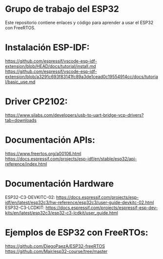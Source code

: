 # Grupo de trabajo del ESP32
Este repositorio contiene enlaces y código para aprender a usar el ESP32 con FreeRTOS.

# Instalación ESP-IDF:
https://github.com/espressif/vscode-esp-idf-extension/blob/HEAD/docs/tutorial/install.md
https://github.com/espressif/vscode-esp-idf-extension/blob/a3291c693f83141fc89a3de1cead0c19554914cc/docs/tutorial/basic_use.md

# Driver CP2102:
https://www.silabs.com/developers/usb-to-uart-bridge-vcp-drivers?tab=downloads

# Documentación APIs:
https://www.freertos.org/a00106.html
https://docs.espressif.com/projects/esp-idf/en/stable/esp32/api-reference/index.html

# Documentación Hardware
ESP32-C3-DEVKITC-02: https://docs.espressif.com/projects/esp-idf/en/latest/esp32c3/hw-reference/esp32c3/user-guide-devkitc-02.html
ESP32-C3-LCDKIT: https://docs.espressif.com/projects/espressif-esp-dev-kits/en/latest/esp32c3/esp32-c3-lcdkit/user_guide.html

# Ejemplos de ESP32 con FreeRTOs:
https://github.com/DiegoPaezA/ESP32-freeRTOS
https://github.com/Mair/esp32-course/tree/master





